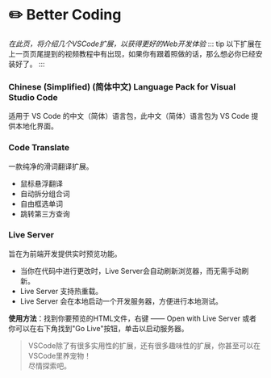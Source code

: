 # :pencil2: Better Coding
*在此页，将介绍几个VSCode扩展，以获得更好的Web开发体验*
::: tip
以下扩展在上一页页尾提到的视频教程中有出现，如果你有跟着照做的话，那么想必你已经安装好了。
:::
### Chinese (Simplified) (简体中文) Language Pack for Visual Studio Code
适用于 VS Code 的中文（简体）语言包，此中文（简体）语言包为 VS Code 提供本地化界面。

### Code Translate
一款纯净的滑词翻译扩展。
- 鼠标悬浮翻译
- 自动拆分组合词
- 自由框选单词
- 跳转第三方查询

### Live Server
旨在为前端开发提供实时预览功能。
- 当你在代码中进行更改时，Live Server会自动刷新浏览器，而无需手动刷新。
- Live Server 支持热重载。
- Live Server 会在本地启动一个开发服务器，方便进行本地测试。

**使用方法**：找到你要预览的HTML文件，右键 —— Open with Live Server 或者你可以在右下角找到"Go Live"按钮，单击以启动服务器。

> VSCode除了有很多实用性的扩展，还有很多趣味性的扩展，你甚至可以在VSCode里养宠物！<br>
尽情探索吧。

<CommentService />

